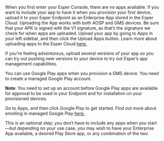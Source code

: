 When you first enter your Esper Console, there are no apps available. If you want to include your app to have it when you provision your first device, upload it to your Esper Endpoint as an Enterprise App stored in the Esper Cloud. Uploading the App works with both AOSP and GMS devices. Be sure that your APK is signed with the V1 signature, as that’s the signature we check for when apps are uploaded. Upload your app by going to Apps in your left sidebar, and then click the Upload Apps button. Learn more about uploading apps to the Esper Cloud [here.](https://docs.esper.io/home/console.html#apps)

If you're feeling adventurous, upload several versions of your app so you can try out pushing new versions to your device to try out Esper’s app management capabilities.

You can use Google Play apps when you provision a GMS device. You need to create a managed Google Play account.

**Note**: You need to set up an account before Google Play apps are available for approval to be used in your Endpoint and for installation on your provisioned devices.

Go to Apps, and then click Google Play to get started. Find out more about enrolling in managed Google Play [here.](https://docs.esper.io/home/console.html#signing-up-for-play-for-work)

This is an optional step; you don’t have to include any apps when you start—but depending on your use case, you may wish to have your Enterprise App available, a desired Play Store app, or any combination of the two.